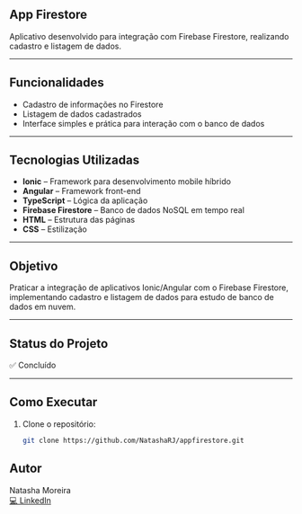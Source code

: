 ## App Firestore

Aplicativo desenvolvido para integração com Firebase Firestore, realizando cadastro e listagem de dados.

---

## Funcionalidades

- Cadastro de informações no Firestore
- Listagem de dados cadastrados
- Interface simples e prática para interação com o banco de dados

---

## Tecnologias Utilizadas

- **Ionic** – Framework para desenvolvimento mobile híbrido
- **Angular** – Framework front-end
- **TypeScript** – Lógica da aplicação
- **Firebase Firestore** – Banco de dados NoSQL em tempo real
- **HTML** – Estrutura das páginas
- **CSS** – Estilização

---

## Objetivo

Praticar a integração de aplicativos Ionic/Angular com o Firebase Firestore, implementando cadastro e listagem de dados para estudo de banco de dados em nuvem.

---

## Status do Projeto

✅ Concluído  


---

## Como Executar

1. Clone o repositório:
   ```bash
   git clone https://github.com/NatashaRJ/appfirestore.git


## Autor

Natasha Moreira  
[💻 LinkedIn](https://www.linkedin.com)
